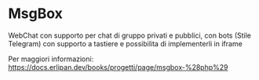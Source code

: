 # MsgBox
WebChat con supporto per chat di gruppo privati e pubblici, con bots (Stile Telegram) con supporto a tastiere e possibilita di implementerli in iframe

Per maggiori informazioni:
https://docs.erlipan.dev/books/progetti/page/msgbox-%28php%29
